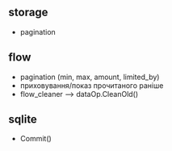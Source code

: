 ## storage

* pagination


## flow

* pagination (min, max, amount, limited_by)
* приховування/показ прочитаного раніше
* flow_cleaner --> dataOp.CleanOld()


## sqlite

* Commit()